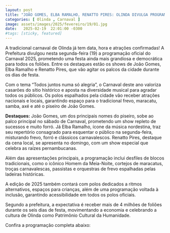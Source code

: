 ```yaml
---
layout: post
title: "JOÃO GOMES, ELBA RAMALHO, RENATTO PIRES: OLINDA DIVULGA PROGRAMAÇÃO COMPLETA DO CARNAVAL"
categories: [ Olinda , Carnaval ]
image: assets/images/2025/fevereiro/19/01.jpg
date:   2025-02-19  22:01:00 -0300
#tags: [sticky, featured]
---
```

A tradicional carnaval de Olinda já tem data, hora e atrações confirmadas! A Prefeitura divulgou nesta segunda-feira (19) a programação oficial do Carnaval 2025, prometendo uma festa ainda mais grandiosa e democrática para todos os foliões. Entre os destaques estão os shows de João Gomes, Elba Ramalho e Renatto Pires, que vão agitar os palcos da cidade durante os dias de festa.

Com o tema “Todos juntos numa só alegria”, o Carnaval deste ano valoriza casarões do sítio histórico e aposta na diversidade musical para agradar todos os públicos. Os polos espalhados pela cidade vão receber atrações nacionais e locais, garantindo espaço para o tradicional frevo, maracatu, samba, axé e até o piseiro de João Gomes.

**Destaques:** João Gomes, um dos principais nomes do piseiro, sobe ao palco principal no sábado de Carnaval, prometendo um show repleto de sucessos e muito forró. Já Elba Ramalho, ícone da música nordestina, traz seu repertório consagrado para esquentar o público na segunda-feira, misturando frevo, forró e clássicos carnavalescos. Renatto Pires, destaque da cena local, se apresenta no domingo, com um show especial que celebra as raízes pernambucanas.

Além das apresentações principais, a programação inclui desfiles de blocos tradicionais, como o icônico Homem da Meia-Noite, cortejos de maracatus, troças carnavalescas, passistas e orquestras de frevo espalhadas pelas ladeiras históricas.

A edição de 2025 também contará com polos dedicados a ritmos alternativos, espaços para crianças, além de uma programação voltada à inclusão, garantindo acessibilidade em todos os polos oficiais.

Segundo a prefeitura, a expectativa é receber mais de 4 milhões de foliões durante os seis dias de festa, movimentando a economia e celebrando a cultura de Olinda como Patrimônio Cultural da Humanidade.

Confira a programação completa abaixo: 